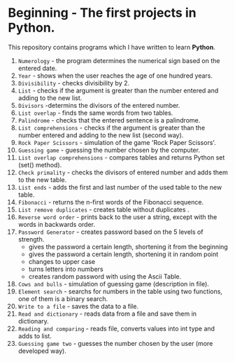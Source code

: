 # Beginning - The first projects in Python.

This repository contains programs which I have written to learn **Python**.

1. `Numerology` - the program determines the numerical sign based on the entered date.
2. `Year` - shows when the user reaches the age of one hundred years.
3. `Divisibility` - checks divisibility by 2.
4. `List` - checks if the argument is greater than the number entered and adding to the new list.
5. `Divisors` -determins the divisors of the entered number.
6. `List overlap` - finds the same words from two tables.
7. `Palindrome` - checks that the entered sentence is a palindrome.
8. `List comprehensions` - checks if the argument is greater than the number entered and adding to the new list (second way).
9. `Rock Paper Scissors` - simulation of the game 'Rock Paper Scissors'.
10. `Guessing game` - guessing the number chosen by the computer.
11. `List overlap comprehensions` - compares tables and returns Python set (set() method).
12. `Check primality` - checks the divisors of entered number and adds them to the new table.
13. `List ends` - adds the first and last number of the used table to the new table.
14. `Fibonacci` - returns the n-first words of the Fibonacci sequence.
15. `List remove duplicates` - creates table without duplicates .
16. `Reverse word order` - prints back to the user a string, except with the words in backwards order.
17. `Password Generator` - creates password based on the 5 levels of strength.
     - gives the password a certain length, shortening it from the beginning
     - gives the password a certain length, shortening it in random point
     - changes to upper case
     - turns letters into numbers
     - creates random password with using the Ascii Table.
18. `Cows and bulls` - simulation of guessing game (description in file).
19. `Element search` - searchs for numbers in the table using two functions, one of them is a binary search.
20. `Write to a file` - saves the data to a file.
21. `Read and dictionary` - reads data from a file and save them in dictionary.
22. `Reading and comparing` - reads file, converts values into int type and adds to list.
23. `Guessing game two` - guesses the number chosen by the user (more developed way).


